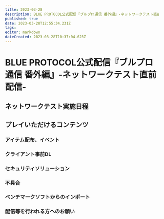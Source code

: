 ```yaml
---
title: 2023-03-28
description: BLUE PROTOCOL公式配信『ブルプロ通信 番外編』-ネットワークテスト直前配信-
published: true
date: 2023-03-28T12:55:34.231Z
tags: 
editor: markdown
dateCreated: 2023-03-28T10:37:04.623Z
---
```


# BLUE PROTOCOL公式配信『ブルプロ通信 番外編』-ネットワークテスト直前配信-

## ネットワークテスト実施日程

## プレイいただけるコンテンツ

### アイテム配布、イベント
### クライアント事前DL
### セキュリティソリューション
### 不具合
### ベンチマークソフトからのインポート
### 配信等を行われる方へのお願い